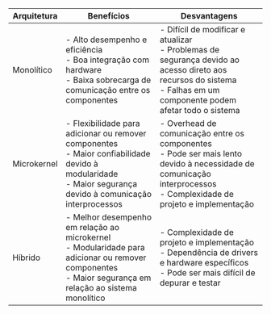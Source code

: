 | Arquitetura | Benefícios | Desvantagens |
| --- | --- | --- |
| Monolítico | - Alto desempenho e eficiência<br>- Boa integração com hardware<br>- Baixa sobrecarga de comunicação entre os componentes | - Difícil de modificar e atualizar<br>- Problemas de segurança devido ao acesso direto aos recursos do sistema<br>- Falhas em um componente podem afetar todo o sistema |
| Microkernel | - Flexibilidade para adicionar ou remover componentes<br>- Maior confiabilidade devido à modularidade<br>- Maior segurança devido à comunicação interprocessos | - Overhead de comunicação entre os componentes<br>- Pode ser mais lento devido à necessidade de comunicação interprocessos<br>- Complexidade de projeto e implementação |
| Híbrido | - Melhor desempenho em relação ao microkernel<br>- Modularidade para adicionar ou remover componentes<br>- Maior segurança em relação ao sistema monolítico | - Complexidade de projeto e implementação<br>- Dependência de drivers e hardware específicos<br>- Pode ser mais difícil de depurar e testar |
